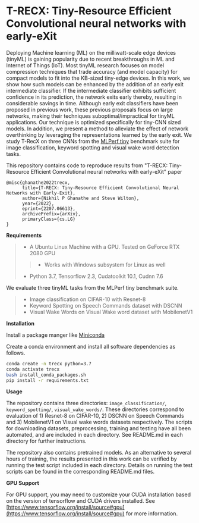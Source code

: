 # T-RECX: Tiny-Resource Efficient Convolutional neural networks with early-eXit

Deploying Machine learning (ML) on the milliwatt-scale edge devices (tinyML) is gaining popularity due to recent breakthroughs in ML and Internet of Things (IoT). Most tinyML research focuses on model compression techniques that trade accuracy (and model capacity) for compact models to fit into the KB-sized tiny-edge devices. In this work, we show how such models can be enhanced by the addition of an early exit intermediate classifier. If the intermediate classifier exhibits sufficient confidence in its prediction, the network exits early thereby, resulting in considerable savings in time. Although early exit classifiers have been proposed in previous work, these previous proposals focus on large networks, making their techniques suboptimal/impractical for tinyML applications. Our technique is optimized specifically for tiny-CNN sized models. In addition, we present a method to alleviate the effect of network overthinking by leveraging the representations learned by the early exit. We study T-RecX on three CNNs from the [MLPerf tiny](https://mlcommons.org/en/inference-tiny-10/) benchmark suite for image classification, keyword spotting and visual wake word detection tasks. 

This repository contains code to reproduce results from "T-RECX: Tiny-Resource Efficient Convolutional neural networks with early-eXit" paper

```
@misc{ghanathe2022trecx,
      title={T-RECX: Tiny-Resource Efficient Convolutional Neural Networks with Early-Exit}, 
      author={Nikhil P Ghanathe and Steve Wilton},
      year={2022},
      eprint={2207.06613},
      archivePrefix={arXiv},
      primaryClass={cs.LG}
}
```

**Requirements**
>* A Ubuntu Linux Machine with a GPU. Tested on GeForce RTX 2080 GPU 
>>* Works with Windows subsystem for Linux as well
>* Python 3.7, Tensorflow 2.3, Cudatoolkit 10.1, Cudnn 7.6

We evaluate three tinyML tasks from the MLPerf tiny benchmark suite.
>*  Image classification on CIFAR-10 with Resnet-8
>* Keyword Spotting on Speech Commands dataset with DSCNN
>* Visual Wake Words on Visual Wake word dataset with MobilenetV1

**Installation**

Install a package manger like [Miniconda](https://docs.conda.io/en/latest/miniconda.html)

Create a conda environment and install all software dependencies as follows.
```bash
conda create -n trecx python=3.7
conda activate trecx
bash install_conda_packages.sh
pip install -r requirements.txt
```
**Usage**

The repository contains three directories: `image_classification/`, `keyword_spotting/`, `visual_wake_words/`. These directories correspond  to evaluation of 1) Resnet-8 on CIFAR-10, 2) DSCNN on Speech Commands and 3) MobilenetV1 on Visual wake words datasets respectively. 
The scripts for downloading datasets, preprocessing, training and testing have all been automated, and are included in each directory.  See README.md in each directory for further instructions.

The repository also contains pretrained models. As an alternative to several hours of training, the results presented in this work can   be verified by running the test script included in each directory. Details on running the test scripts can be found in the corresponding README.md files.

**GPU Support**

For GPU support, you may need to customize your CUDA installation based on the version of tensorflow and CUDA drivers installed. See [https://www.tensorflow.org/install/source#gpu](https://www.tensorflow.org/install/source#gpu) for more information.

  
